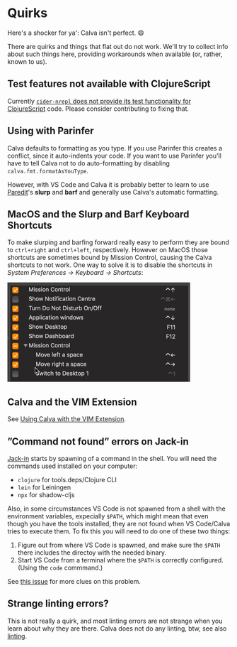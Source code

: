 # Quirks

Here's a shocker for ya': Calva isn't perfect. 😄

There are quirks and things that flat out do not work. We'll try to collect info about such things here, providing workarounds when available (or, rather, known to us).

## Test features not available with ClojureScript

Currently [`cider-nrepl` does not provide its test functionality for ClojureScript](https://github.com/clojure-emacs/cider-nrepl/issues/555) code. Please consider contributing to fixing that.

## Using with Parinfer

Calva defaults to formatting as you type. If you use Parinfer this creates a conflict, since it auto-indents your code. If you want to use Parinfer you'll have to tell Calva not to do auto-formatting by disabling `calva.fmt.formatAsYouType`.

However, with VS Code and Calva it is probably better to learn to use [Paredit](paredit.md)'s **slurp** and **barf** and generally use Calva's automatic formatting.


## MacOS and the Slurp and Barf Keyboard Shortcuts

To make slurping and barfing forward really easy to perform they are bound to `ctrl+right` and `ctrl+left`, respectively. However on MacOS those shortcuts are sometimes bound by Mission Control, causing the Calva shortcuts to not work. One way to solve it is to disable the shortcuts in *System Preferences -> Keyboard -> Shortcuts*:

![Disable Mission Control Shortcuts](../../../assets/mission-control-shortcuts.gif)

## Calva and the VIM Extension

See [Using Calva with the VIM Extension](vim.md).

## ”Command not found” errors on Jack-in

[Jack-in](jack-in-guid.md) starts by spawning of a command in the shell. You will need the commands used installed on your computer:

* `clojure` for tools.deps/Clojure CLI
* `lein` for Leiningen
* `npx` for shadow-cljs

Also, in some circumstances VS Code is not spawned from a shell with the environment variables, expecially `$PATH`, which might mean that even though you have the tools installed, they are not found when VS Code/Calva tries to execute them. To fix this you will need to do one of these two things:

1. Figure out from where VS Code is spawned, and make sure the `$PATH` there includes the directoy with the needed binary.
1. Start VS Code from a terminal where the `$PATH` is correctly configured. (Using the `code` commmand.)

See [this issue](https://github.com/BetterThanTomorrow/calva/issues/591) for more clues on this problem.

## Strange linting errors?

This is not really a quirk, and most linting errors are not strange when you learn about why they are there. Calva does not do any linting, btw, see also [linting](linting.md).
